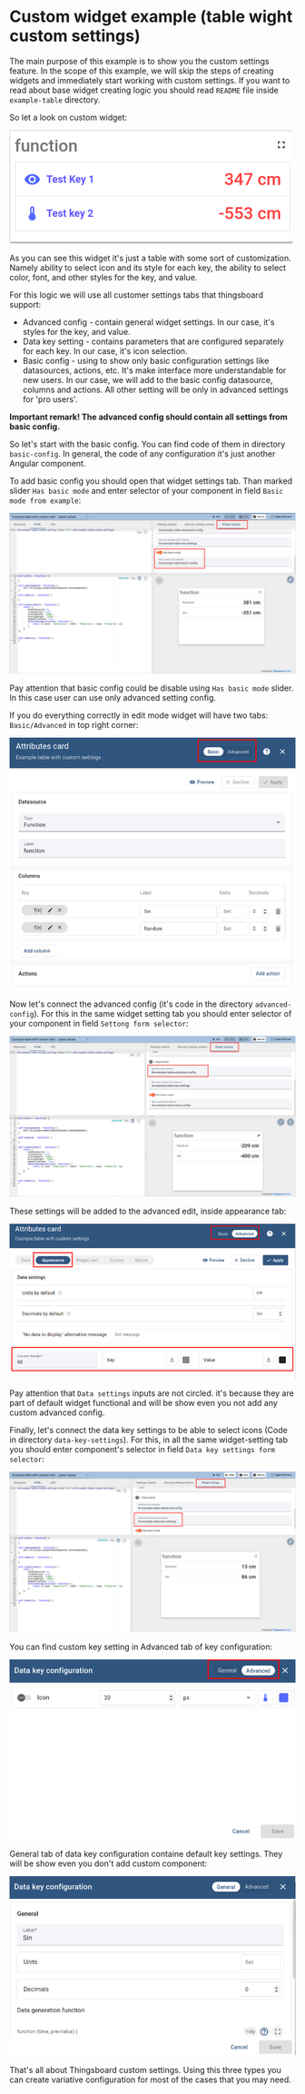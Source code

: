 Custom widget example (table wight custom settings)
=====================

The main purpose of this example is to show you the custom settings feature. In the scope of this example, we will skip the steps of creating widgets and immediately start working with custom settings. 
If you want to read about base widget creating logic you should read ```README``` file inside ```example-table``` directory.

So let a look on custom widget:

![custom-widget-general-view.png](../png/example-table-with-custom-settings-png/custom-widget-general-view.png)

As you can see this widget it's just a table with some sort of customization. Namely ability to select icon and its style for each key, the ability to select color, font, and other styles for the key, and value.

For this logic we will use all customer settings tabs that thingsboard support:
- Advanced config - contain general widget settings. In our case, it's styles for the key, and value.
- Data key setting - contains parameters that are configured separately for each key. In our case, it's icon selection.
- Basic config - using to show only basic configuration settings like datasources, actions, etc. It's make interface more understandable for new users. In our case, we will add to the basic config datasource, columns and actions. All other setting will be only in advanced settings for 'pro users'.
  
**Important remark! The advanced config should contain all settings from basic config.**

So let's start with the basic config. You can find code of them in directory ```basic-config```.
In general, the code of any configuration it's just another Angular component.

To add basic config you should open that widget settings tab. Than marked slider ```Has basic mode``` and enter selector of your component in field ```Basic mode from example```:

![basic-setting-connect.png](../png/example-table-with-custom-settings-png/basic-setting-connect.png)

Pay attention that basic config could be disable using ```Has basic mode``` slider. In this case user can use only advanced setting config.

If you do everything correctly in edit mode widget will have two tabs: ```Basic/Advanced``` in top right corner:

![basic-setting-example.png](../png/example-table-with-custom-settings-png/basic-setting-example.png)

Now let's connect the advanced config (it's code in the directory ```advanced-config```). For this in the same widget setting tab you should enter selector of your component in field ```Settong form selector```:

![advanced-setting-connect.png](../png/example-table-with-custom-settings-png/advanced-setting-connect.png)

These settings will be added to the advanced edit, inside appearance tab: 

![advanced-setting-example.png](../png/example-table-with-custom-settings-png/advanced-setting-example.png)

Pay attention that ```Data settings```  inputs are not circled. it's because they are part of default widget functional and will be show even you not add any custom advanced config.

Finally, let's connect the data key settings to be able to select icons (Code in directory ```data-key-settings```). For this, in all the same widget-setting tab you should enter component's selector in field ```Data key settings form selector```:

![data-key-settings-connect.png](../png/example-table-with-custom-settings-png/data-key-settings-connect.png)

You can find custom key setting in Advanced tab of key configuration:

![data-key-setting-example.png](../png/example-table-with-custom-settings-png/data-key-setting-example.png)

General tab of data key configuration containe default key settings. They will be show even you don't add custom component:

![data-key-settings-general-example.png](../png/example-table-with-custom-settings-png/data-key-settings-general-example.png)

That's all about Thingsboard custom settings. Using this three types you can create variative configuration for most of the cases that you may need.

